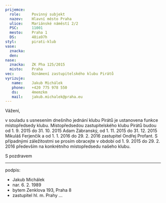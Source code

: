 ```yaml
---
prijemce: 
  role:     Povinný subjekt
  nazev:    Hlavní město Praha
  ulice:    Mariánské náměstí 2/2
  PSC:      11001
  mesto:    Praha 1
  DS:       48ia97h
styl:       pirati-klub
vase:
  znacka:   
  den:
nase:
  znacka:   ZK Pha 125/2015
  misto:    Praha
vec:        Oznámení zastupitelského klubu Pirátů
vyrizuje:   
   name:    Jakub Michálek
   phone:   +420 775 978 550
   ds:      4memzkm
   mail:    jakub.michalek@praha.eu
---
```


Vážení,

v souladu s usnesením dnešního jednání klubu Pirátů je ustanovena funkce místopředsedy klubu. Místopředsedou zastupitelského klubu Pirátů budou od 1. 9. 2015 do 31. 10. 2015 Adam Zábranský, od 1. 11. 2015 do 31. 12. 2015 Mikuláš Ferjenčík a od 1. 1. 2016 do 29. 2. 2016 zastupitel Ondřej Profant. S případnými záležitostmi se prosím obracejte v období od 1. 9. 2015 do 29. 2. 2016 především na konkrétního místopředsedu našeho klubu. 

S pozdravem

---
podpis: 
  - Jakub Michálek
  - nar. 6. 2. 1989
  - bytem Zenklova 193, Praha 8
  - zastupitel hl. m. Prahy
...

